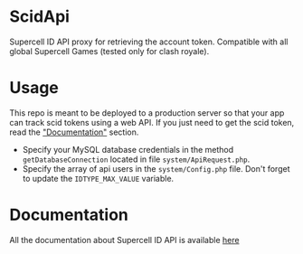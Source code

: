 # ScidApi
Supercell ID API proxy for retrieving the account token. Compatible with all global Supercell Games (tested only for clash royale).
# Usage
This repo is meant to be deployed to a production server so that your app can track scid tokens using a web API. If you just need to get the scid token, read the ["Documentation"](#documentation) section.

* Specify your MySQL database credentials in the method `getDatabaseConnection` located in file `system/ApiRequest.php`.
* Specify the array of api users in the `system/Config.php` file. Don't forget to update the `IDTYPE_MAX_VALUE` variable.

# Documentation

All the documentation about Supercell ID API is available [here](/APIDoc.MD)
